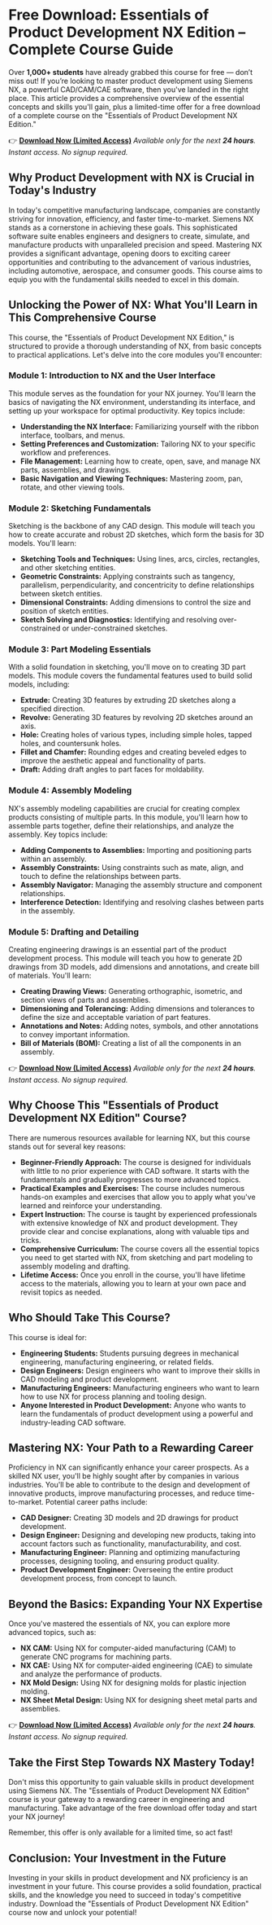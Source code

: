 # Free Download: Essentials of Product Development NX Edition – Complete Course Guide

Over **1,000+ students** have already grabbed this course for free — don’t miss out! If you’re looking to master product development using Siemens NX, a powerful CAD/CAM/CAE software, then you've landed in the right place. This article provides a comprehensive overview of the essential concepts and skills you'll gain, plus a limited-time offer for a free download of a complete course on the "Essentials of Product Development NX Edition."

👉 **[Download Now (Limited Access)](https://udemywork.com/essentials-of-product-development-nx-edition)**
_Available only for the next **24 hours**. Instant access. No signup required._

## Why Product Development with NX is Crucial in Today's Industry

In today's competitive manufacturing landscape, companies are constantly striving for innovation, efficiency, and faster time-to-market. Siemens NX stands as a cornerstone in achieving these goals. This sophisticated software suite enables engineers and designers to create, simulate, and manufacture products with unparalleled precision and speed. Mastering NX provides a significant advantage, opening doors to exciting career opportunities and contributing to the advancement of various industries, including automotive, aerospace, and consumer goods. This course aims to equip you with the fundamental skills needed to excel in this domain.

## Unlocking the Power of NX: What You'll Learn in This Comprehensive Course

This course, the "Essentials of Product Development NX Edition," is structured to provide a thorough understanding of NX, from basic concepts to practical applications. Let's delve into the core modules you'll encounter:

### Module 1: Introduction to NX and the User Interface

This module serves as the foundation for your NX journey. You'll learn the basics of navigating the NX environment, understanding its interface, and setting up your workspace for optimal productivity. Key topics include:

*   **Understanding the NX Interface:** Familiarizing yourself with the ribbon interface, toolbars, and menus.
*   **Setting Preferences and Customization:** Tailoring NX to your specific workflow and preferences.
*   **File Management:** Learning how to create, open, save, and manage NX parts, assemblies, and drawings.
*   **Basic Navigation and Viewing Techniques:** Mastering zoom, pan, rotate, and other viewing tools.

### Module 2: Sketching Fundamentals

Sketching is the backbone of any CAD design. This module will teach you how to create accurate and robust 2D sketches, which form the basis for 3D models. You'll learn:

*   **Sketching Tools and Techniques:** Using lines, arcs, circles, rectangles, and other sketching entities.
*   **Geometric Constraints:** Applying constraints such as tangency, parallelism, perpendicularity, and concentricity to define relationships between sketch entities.
*   **Dimensional Constraints:** Adding dimensions to control the size and position of sketch entities.
*   **Sketch Solving and Diagnostics:** Identifying and resolving over-constrained or under-constrained sketches.

### Module 3: Part Modeling Essentials

With a solid foundation in sketching, you'll move on to creating 3D part models. This module covers the fundamental features used to build solid models, including:

*   **Extrude:** Creating 3D features by extruding 2D sketches along a specified direction.
*   **Revolve:** Generating 3D features by revolving 2D sketches around an axis.
*   **Hole:** Creating holes of various types, including simple holes, tapped holes, and countersunk holes.
*   **Fillet and Chamfer:** Rounding edges and creating beveled edges to improve the aesthetic appeal and functionality of parts.
*   **Draft:** Adding draft angles to part faces for moldability.

### Module 4: Assembly Modeling

NX's assembly modeling capabilities are crucial for creating complex products consisting of multiple parts. In this module, you'll learn how to assemble parts together, define their relationships, and analyze the assembly. Key topics include:

*   **Adding Components to Assemblies:** Importing and positioning parts within an assembly.
*   **Assembly Constraints:** Using constraints such as mate, align, and touch to define the relationships between parts.
*   **Assembly Navigator:** Managing the assembly structure and component relationships.
*   **Interference Detection:** Identifying and resolving clashes between parts in the assembly.

### Module 5: Drafting and Detailing

Creating engineering drawings is an essential part of the product development process. This module will teach you how to generate 2D drawings from 3D models, add dimensions and annotations, and create bill of materials. You'll learn:

*   **Creating Drawing Views:** Generating orthographic, isometric, and section views of parts and assemblies.
*   **Dimensioning and Tolerancing:** Adding dimensions and tolerances to define the size and acceptable variation of part features.
*   **Annotations and Notes:** Adding notes, symbols, and other annotations to convey important information.
*   **Bill of Materials (BOM):** Creating a list of all the components in an assembly.

👉 **[Download Now (Limited Access)](https://udemywork.com/essentials-of-product-development-nx-edition)**
_Available only for the next **24 hours**. Instant access. No signup required._

## Why Choose This "Essentials of Product Development NX Edition" Course?

There are numerous resources available for learning NX, but this course stands out for several key reasons:

*   **Beginner-Friendly Approach:** The course is designed for individuals with little to no prior experience with CAD software. It starts with the fundamentals and gradually progresses to more advanced topics.
*   **Practical Examples and Exercises:** The course includes numerous hands-on examples and exercises that allow you to apply what you've learned and reinforce your understanding.
*   **Expert Instruction:** The course is taught by experienced professionals with extensive knowledge of NX and product development. They provide clear and concise explanations, along with valuable tips and tricks.
*   **Comprehensive Curriculum:** The course covers all the essential topics you need to get started with NX, from sketching and part modeling to assembly modeling and drafting.
*   **Lifetime Access:** Once you enroll in the course, you'll have lifetime access to the materials, allowing you to learn at your own pace and revisit topics as needed.

## Who Should Take This Course?

This course is ideal for:

*   **Engineering Students:** Students pursuing degrees in mechanical engineering, manufacturing engineering, or related fields.
*   **Design Engineers:** Design engineers who want to improve their skills in CAD modeling and product development.
*   **Manufacturing Engineers:** Manufacturing engineers who want to learn how to use NX for process planning and tooling design.
*   **Anyone Interested in Product Development:** Anyone who wants to learn the fundamentals of product development using a powerful and industry-leading CAD software.

## Mastering NX: Your Path to a Rewarding Career

Proficiency in NX can significantly enhance your career prospects. As a skilled NX user, you'll be highly sought after by companies in various industries. You'll be able to contribute to the design and development of innovative products, improve manufacturing processes, and reduce time-to-market. Potential career paths include:

*   **CAD Designer:** Creating 3D models and 2D drawings for product development.
*   **Design Engineer:** Designing and developing new products, taking into account factors such as functionality, manufacturability, and cost.
*   **Manufacturing Engineer:** Planning and optimizing manufacturing processes, designing tooling, and ensuring product quality.
*   **Product Development Engineer:** Overseeing the entire product development process, from concept to launch.

## Beyond the Basics: Expanding Your NX Expertise

Once you've mastered the essentials of NX, you can explore more advanced topics, such as:

*   **NX CAM:** Using NX for computer-aided manufacturing (CAM) to generate CNC programs for machining parts.
*   **NX CAE:** Using NX for computer-aided engineering (CAE) to simulate and analyze the performance of products.
*   **NX Mold Design:** Using NX for designing molds for plastic injection molding.
*   **NX Sheet Metal Design:** Using NX for designing sheet metal parts and assemblies.

👉 **[Download Now (Limited Access)](https://udemywork.com/essentials-of-product-development-nx-edition)**
_Available only for the next **24 hours**. Instant access. No signup required._

## Take the First Step Towards NX Mastery Today!

Don't miss this opportunity to gain valuable skills in product development using Siemens NX. The "Essentials of Product Development NX Edition" course is your gateway to a rewarding career in engineering and manufacturing. Take advantage of the free download offer today and start your NX journey!

Remember, this offer is only available for a limited time, so act fast!

## Conclusion: Your Investment in the Future

Investing in your skills in product development and NX proficiency is an investment in your future. This course provides a solid foundation, practical skills, and the knowledge you need to succeed in today's competitive industry. Download the "Essentials of Product Development NX Edition" course now and unlock your potential!
